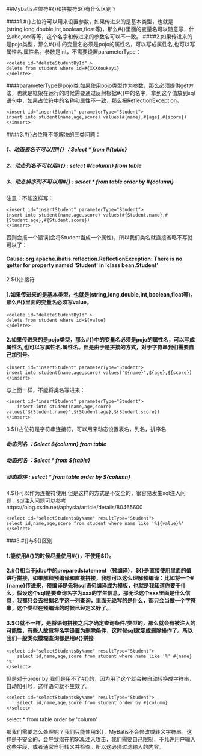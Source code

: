 ##Mybatis占位符#{}和拼接符${}有什么区别？

####1.#{}占位符可以用来设置参数，如果传进来的是基本类型，也就是(string,long,double,int,boolean,float等)，那么#{}里面的变量名可以随意写，什么abc,xxx等等，这个名字和传进来的参数名可以不一致。
####2.如果传进来的是pojo类型，那么#{}中的变量名必须是pojo的属性名，可以写成属性名,也可以写属性名.属性名。参数是int，不需要设置parameterType：
```
<delete id="deleteStudentById" >
delete from student where id=#{XXXdoukeyi}
</delete>
```


####parameterType是pojo类,如果使用pojo类型作为参数，那么必须提供get方法，也就是框架在运行的时候需要通过反射根据#{}中的名字，拿到这个值放到sql语句中，如果占位符中的名称和属性不一致，那么报ReflectionException。
```
<insert id="insertStudent" parameterType="Student">
insert into student(name,age,score) values(#{name},#{age},#{score})
</insert>
```
####3.#{}占位符不能解决的三类问题：

##### 1、动态表名不可以用#{} ：Select * from #{table}
##### 2、动态列名不可以用#{} : select #{column} from table
##### 3、动态排序列不可以用#{} : select * from table order by #{column}

注意：不能这样写：
```
<insert id="insertStudent" parameterType="Student">
insert into student(name,age,score) values(#{Student.name},#{Student.age},#{Student.score})
</insert>

```
否则会报一个错误(会将Student当成一个属性)，所以我们类名就直接省略不写就可以了：
#### Cause: org.apache.ibatis.reflection.ReflectionException: There is no getter for property named 'Student' in 'class bean.Student'

2.${}拼接符
#### 1.如果传进来的是基本类型，也就是(string,long,double,int,boolean,float等)，那么#{}里面的变量名必须写value。
```
<delete id="deleteStudentById" >
delete from student where id=${value}
</delete>

```


#### 2.如果传进来的是pojo类型，那么#{}中的变量名必须是pojo的属性名，可以写成属性名,也可以写属性名.属性名。但是由于是拼接的方式，对于字符串我们需要自己加引号。
```
<insert id="insertStudent" parameterType="Student">
insert into student(name,age,score) values('${name}',${age},${score})
</insert>

```
与上面一样，不能将类名写进来：
<!--这是错误的-->
```
<insert id="insertStudent" parameterType="Student">
    insert into student(name,age,score) values('${Student.name}',${Student.age},${Student.score})
</insert>

```
3.${}占位符是字符串连接符，可以用来动态设置表名，列名，排序名

##### 动态列名 ：Select ${column} from table
##### 动态列名 ：Select * from ${table}
##### 动态排序 : select * from table order by ${column}
4.${}可以作为连接符使用,但是这样的方式是不安全的，很容易发生sql注入问题，sql注入问题可以参考https://blog.csdn.net/aphysia/article/details/80465600
```
<select id="selectStudentsByName" resultType="Student">
select id,name,age,score from student where name like '%${value}%'
</select>

```


###3.#{}与${}区别
#### 1.能使用#{}的时候尽量使用#{}，不使用${}。
#### 2.#{}相当于jdbc中的preparedstatement（预编译），${}是直接使用里面的值进行拼接，如果解释预编译和直接拼接，我想可以这么理解预编译：比如将一个#{name}传进来，预编译是先将sql语句编译成为模板，也就是我知道你要干什么，假设这个sql是要查询名字为xxx的学生信息，那无论这个xxx里面是什么信息，我都只会去根据名字这一列查询，里面无论写的是什么，都只会当做一个字符串，这个类型在预编译的时候已经定义好了。
#### 3.${}就不一样，是将语句拼接之后才确定查询条件/类型的，那么就会有被注入的可能性，有些人故意将名字设置为删除条件，这时候sql就变成删除操作了。所以我们一般类似模糊查询都是用#{}拼接
```
<select id="selectStudentsByName" resultType="Student">
    select id,name,age,score from student where name like '%' #{name} '%'
</select>

```
但是对于order by 我们是用不了#{}的，因为用了这个就会被自动转换成字符串，自动加引号，这样语句就不生效了。
```
<select id="selectStudentsByName" resultType="Student">
    select id,name,age,score from student order by #{column}
</select>

```
<!--编译出来的结果如下：-->
select * from table order by 'column'

那我们需要怎么处理呢？我们只能使用${}，MyBatis不会修改或转义字符串。这样是不安全的，会导致潜在的SQL注入攻击，我们需要自己限制，不允许用户输入这些字段，或者通常自行转义并检查。所以这必须过滤输入的内容。

